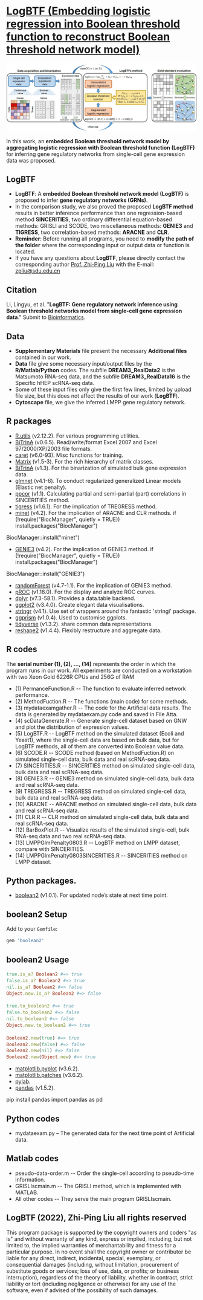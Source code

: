 # [LogBTF (Embedding logistic regression into Boolean threshold function to reconstruct Boolean threshold network model)](https://github.com/zpliulab/logBTF)

![Screenshot](Data/framework.jpg)

In this work, an **embedded Boolean threshold network model by aggregating logistic regression with Boolean threshold function (LogBTF)** for inferring gene regulatory networks from single-cell gene expression data was proposed. 


## LogBTF
<!--START_SECTION:news-->
* **LogBTF**: A **embedded Boolean threshold network model (LogBTF)** is proposed to infer **gene regulatory networks (GRNs)**. 
* In the comparison study, we also proved the proposed **LogBTF method** results in better inference performance than one regression-based method **SINCERITIES**, two ordinary differential equation-based methods: GRISLI and SCODE, two miscellaneous methods: **GENIE3** and **TIGRESS**, two correlation-based methods: **ARACNE** and **CLR**.
* **Reminder**: Before running all programs, you need to **modify the path of the folder** where the corresponding input or output data or function is located.
* If you have any questions about **LogBTF**, please directly contact the corresponding author [Prof. Zhi-Ping Liu](https://scholar.google.com/citations?user=zkBXb_kAAAAJ&hl=zh-CN&oi=ao) with the E-mail: zpliu@sdu.edu.cn
<!--END_SECTION:news-->


## Citation
Li, Lingyu, et al. "**LogBTF: Gene regulatory network inference using Boolean threshold networks model from single-cell gene expression data**." Submit to [Bioinformatics](https://academic.oup.com/bioinformatics). 


## Data
<!--START_SECTION:news-->
* **Supplementary Materials** file present the necessary **Additional files** contained in our work.
* **Data** file give some necessary input/output files by the **R/Matlab/Python** codes. The subfile **DREAM3_RealData2** is the Matsumoto RNA-seq data, and the subfile **DREAM3_RealData16** is the Specific hHEP scRNA-seq data.
* Some of these input files only give the first few lines, limited by upload file size, but this does not affect the results of our work (**LogBTF**).
* **Cytoscape** file, we give the inferred LMPP gene regulatory network. 
<!--END_SECTION:news-->

## R packages
* [R.utils](https://cran.r-project.org/web/packages/R.utils/index.html) (v2.12.2). For various programming utilities.
* [BiTrinA](https://cran.r-project.org/web/packages/xlsx/index.html) (v0.6.5). Read/write/format Excel 2007 and Excel 97/2000/XP/2003 file formats.
* [caret](https://cran.r-project.org/web/packages/caret/index.html) (v6.0-93). Misc functions for training.
* [Matrix](https://cran.r-project.org/web/packages/Matrix/index.html) (v1.5-3). For the rich hierarchy of matrix classes.
* [BiTrinA](https://cran.r-project.org/web/packages/BiTrinA/index.html) (v1.3). For the binarization of simulated bulk gene expression data.
* [glmnet](https://cran.r-project.org/web/packages/glmnet/index.html) (v4.1-6). To conduct regularized generalized Linear models (Elastic net penalty).
* [ppcor](https://cran.r-project.org/web/packages/ppcor/index.html) (v1.1). Calculating partial and semi-partial (part) correlations in SINCERITIES method.
* [tigress](https://cran.r-project.org/web/packages/tigris/index.html) (v1.6.1). For the implication of TREGRESS method.
* [minet](http://www.bioconductor.org/packages/release/bioc/html/minet.html) (v4.2). For the implication of ARACNE and CLR methods.
    if (!require("BiocManager", quietly = TRUE))
    install.packages("BiocManager")

BiocManager::install("minet")
* [GENIE3](https://bioconductor.org/packages/release/bioc/html/GENIE3.html) (v4.2). For the implication of GENIE3 method.
if (!require("BiocManager", quietly = TRUE))
    install.packages("BiocManager")

BiocManager::install("GENIE3")
* [randomForest](https://CRAN.R-project.org/package=randomForest) (v4.7-1.1). For the implication of GENIE3 method.
* [pROC](https://cran.r-project.org/web/packages/randomForest/index.html) (v1.18.0). For the display and analyze ROC curves.
* [dplyr](https://cran.r-project.org/web/packages/dtplyr/index.html) (v7.3-58.1). Provides a data.table backend.
* [ggplot2](https://cran.r-project.org/web/packages/ggplot2/index.html) (v3.4.0). Create elegant data visualisations.
* [stringr](https://cran.r-project.org/web/packages/stringr/index.html) (v4.1). Use set of wrappers around the fantastic 'stringi' package.
* [ggprism](https://cran.rstudio.com/web/packages/ggprism/index.html) (v1.0.4). Used to customise ggplots.
* [tidyverse](https://cran.r-project.org/web/packages/tidyverse/index.html) (v1.3.2). share common data representations.
* [reshape2](https://cran.r-project.org/web/packages/reshape2/index.html) (v1.4.4). Flexibly restructure and aggregate data.

## R codes
The **serial number (1), (2), ..., (14)** represents the order in which the program runs in our work. All experiments are conducted on a workstation with two Xeon Gold 6226R CPUs and 256G of RAM

<!--START_SECTION:news-->
* (1) PermanceFunction.R  --  The function to evaluate inferred network performance.
* (2) MethodFuction.R  --  The functions (main code) for some methods.
* (3) mydataexamgather.R  --  The code for the Artificial data results. The data is generated by mydataexam.py code and saved in File Atta.
* (4) scDataGenerate.R  --  Generate single-cell dataset based on GNW and plot the distribution of expression values.
* (5) LogBTF.R  --  LogBTF method on the simulated dataset (Ecoli and Yeast1), where the single-cell data are based on bulk data, but for LogBTF methods, all of them are converted into Boolean value data.
* (6) SCODE.R  --  SCODE method (based on MethodFuction.R) on simulated single-cell data, bulk data and real scRNA-seq data. 
* (7) SINCERITIES.R  --  SINCERITIES method on simulated single-cell data, bulk data and real scRNA-seq data.
* (8) GENIE3.R  --  GENIE3 method on simulated single-cell data, bulk data and real scRNA-seq data.
* (9) TREGRESS.R  --  TREGRESS method on simulated single-cell data, bulk data and real scRNA-seq data.
* (10) ARACNE  --  ARACNE method on simulated single-cell data, bulk data and real scRNA-seq data.
* (11) CLR.R  --  CLR method on simulated single-cell data, bulk data and real scRNA-seq data.
* (12) BarBoxPlot.R -- Visualize results of the simulated single-cell, bulk RNA-seq data and two real scRNA-seq data.
* (13) LMPPGlmPenalty0803.R  --  LogBTF method on LMPP dataset, compare with SINCERITIES.
* (14) LMPPGlmPenalty0803SINCERITIES.R  --  SINCERITIES method on LMPP dataset.
<!--END_SECTION:news-->


## Python packages.
* [boolean2]( https://github.com/janlelis/boolean2) (v1.0.1). For updated node’s state at next time point.

## boolean2 Setup
Add to your `Gemfile`:

```ruby
gem 'boolean2'
```

## boolean2 Usage
```ruby
true.is_a? Boolean2 #=> true
false.is_a? Boolean2 #=> true
nil.is_a? Boolean2 #=> false
Object.new.is_a? Boolean2 #=> false

true.to_boolean2 #=> true
false.to_boolean2 #=> false
nil.to_boolean2 #=> false
Object.new.to_boolean2 #=> true

Boolean2.new(true) #=> true
Boolean2.new(false) #=> false
Boolean2.new(nil) #=> false
Boolean2.new(Object.new) #=> true
```

* [matplotlib.pyplot]( https://matplotlib.org/stable/tutorials/introductory/pyplot.html) (v3.6.2). 
* [matplotlib.patches]( https://matplotlib.org/stable/api/patches_api.html) (v3.6.2). 
* [pylab](https://www.javatpoint.com/python-pylab-module). 
* [pandas](https://www.datacamp.com/tutorial/pandas) (v1.5.2).

pip install pandas
import pandas as pd

## Python codes
<!--START_SECTION:news-->
* mydataexam.py – The generated data for the next time point of Artificial data.
<!--END_SECTION:news-->


## Matlab codes
<!--START_SECTION:news-->
* pseudo-data-order.m  --  Order the single-cell according to pseudo-time information.
* GRISLIscmain.m  --  The GRISLI method, which is implemented with MATLAB. 
* All other codes  --  They serve the main program GRISLIscmain. 
<!--END_SECTION:news-->


## LogBTF (2022), Zhi-Ping Liu all rights reserved
This program package is supported by the copyright owners and coders "as is" and without warranty of any kind, express or implied, including, but not limited to, the implied warranties of merchantability and fitness for a particular purpose. In no event shall the copyright owner or contributor be liable for any direct, indirect, incidental, special, exemplary, or consequential damages (including, without limitation, procurement of substitute goods or services; loss of use, data, or profits; or business interruption), regardless of the theory of liability, whether in contract, strict liability or tort (including negligence or otherwise) for any use of the software, even if advised of the possibility of such damages.
